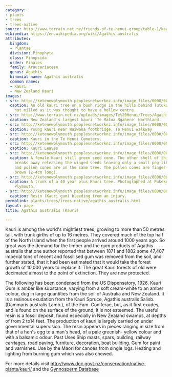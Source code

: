 ```yaml
---
category:
- plants
- trees
- trees-native
source: http://www.terrain.net.nz/friends-of-te-henui-group/table-1/kauri.html
wikipedia: https://en.wikipedia.org/wiki/Agathis_australis
attributes:
  kingdom:
  - Plantae
  division: Pinophyta
  class: Pinopsida
  order: Pinales
  family: Araucariaceae
  genus: Agathis
  binomial name: Agathis australis
  common names:
  - Kauri
  - New Zealand Kauri
images:
- src: http://ketenewplymouth.peoplesnetworknz.info/image_files/0000/0004/1404/kauri_tree_Tutukaka.jpg
  caption: An old kauri tree on a bush ridge in the hills behind Tutukaka. It was
    not milled as it was thought to have a hollow centre.
- src: http://www.terrain.net.nz/uploads/images/Te%20Henui/Trees/Agathis%20australis%20tree%20'Te%20Matua%20Ngahere'-002.jpg
  caption: New Zealand's largest kauri 'Te Matua Ngahere' Northland.
- src: http://ketenewplymouth.peoplesnetworknz.info/image_files/0000/0000/2513/kauri_young_sm.jpg
  caption: Young kauri near Waiwaka footbridge, Te Henui walkway
- src: http://ketenewplymouth.peoplesnetworknz.info/image_files/0000/0000/1838/kauri_tree_Cemetry.jpg
  caption: Kauri in the Te Henui Cemetery.
- src: http://ketenewplymouth.peoplesnetworknz.info/image_files/0000/0000/1843/kauri_leaves.jpg
  caption: Kauri Leaves
- src: http://ketenewplymouth.peoplesnetworknz.info/image_files/0000/0010/9693/Agathis_australis_cone-001.JPG
  caption: A female Kauri still green seed cone. The other shell of this cone on maturity
    breaks away releasing the winged seeds leaving only a small peg-like axis.  Seed
    and pollen cones are on the same tree. The pollen cones are finger-like and are
    brown (2-4cm long).
- src: http://ketenewplymouth.peoplesnetworknz.info/image_files/0000/0004/1329/Trunk_young_Agathis_australis__Kauri_-001.JPG
  caption: A trunk of a 40 year plus Kauri tree. Photographed at Pukekura Park, New
    Plymouth.
- src: http://ketenewplymouth.peoplesnetworknz.info/image_files/0000/0006/0844/Agathis_australis_resin__Kauri_Gum_.JPG
  caption: Resin (Kauri gum) bleeding from an injury.
permalink: plants/trees/trees-native/agathis_australis.html
layout: page
title: Agathis australis (Kauri)

---
```

Kauri is among the world's mightiest trees, growing to more than 50 metres tall, with trunk girths of up to 16 metres. They covered much of the top half of the North Island when the first people arrived around 1000 years ago. So great was the demand for the timber and the gum products of Agathis australis that one author reported that between 1871 and 1882 some 47,407 imperial tons of recent and fossilised gum was removed from the soil, and further stated, that it had been estimated that it would take the forest growth of 10,000 years to replace it. The great Kauri forests of old were decimated almost to the point of extinction. They are now protected. 

The following has been condensed from the US Dispensatory, 1926. Kauri Gum is amber like substance, varying from a soft cream-white to an amber colour, dug in large quantities from the soil of Australia and New Zealand. It is a resinous exudation from the Kauri Spruce, Agathis australis Salisb. (Dammaris australis Lamb.), of the Fam. Coniferae, but, as it first exudes, and is found on the surface of the ground, it is not esteemed. The useful resin is a fossil deposit, found especially in New Zealand swamps, at depths of from 2 to14 feet. The production of kauri is largely carried on under governmental supervision. The resin appears in pieces ranging in size from that of a hen's egg to a man's head, of a pale greenish- yellow colour and with a balsamic odour. Past Uses Ship masts, spars, building, railway carriages, road paving, furniture, decoration, boat building. Gum for paint and varnishes. 
Use by the Maori for canoes from single logs. Heating and lighting from burning gum which was also chewed.
<div>For more details visit <a href="http://www.doc.govt.nz/conservation/native-plants/kauri/">http://www.doc.govt.nz/conservation/native-plants/kauri/</a> and the <a href="http://www.conifers.org/ar/ag/australis.html">Gynnosperm Database</a>
